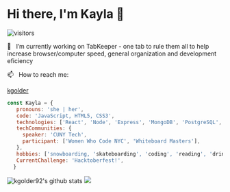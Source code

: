 <link rel="stylesheet" href="style.css" />

# Hi there, I'm Kayla 👋
![visitors](https://visitor-badge.glitch.me/badge?page_id=page.id)
<!--
**kgolder92/kgolder92** is a ✨ _special_ ✨ repository because its `README.md` (this file) appears on your GitHub profile.
-->

 🔭 &nbsp; I’m currently working on TabKeeper - one tab to rule them all to help increase browser/computer speed, general organization and development eficiency
<!--- 🌱 I’m currently learning ... -->
 📫 &nbsp; How to reach me: <a href="https://www.linkedin.com/in/kayla-golder-2060a5137/">
   <div> kgolder </div> 
   <!--<img style="width:20px;" class="icon" alt="linkedin" src="linkedin.svg" />
   <img class="icon" alt="gmail" src="gmail.svg" /> -->
</a>
<!-- ⚡  Fun fact: -->

```javascript
const Kayla = {
   pronouns: 'she | her',
   code: 'JavaScript, HTML5, CSS3',
   technologies: ['React', 'Node', 'Express', 'MongoDB', 'PostgreSQL', 'Docker', 'AWS'],
   techCommunities: {
     speaker: 'CUNY Tech',
     participant: ['Women Who Code NYC', 'Whiteboard Masters'],
   },
   hobbies: ['snowboarding, 'skateboarding', 'coding', 'reading', 'drinking coffee', 'hiking', 'rock climbing', 'hammocking', '...and the list goes on'],
   CurrentChallenge: 'Hacktoberfest!',
  }
```
![kgolder92's github stats](https://github-readme-stats.vercel.app/api?username=kgolder92&show_icons=true&theme=tokyonight)
<img src = "https://github-readme-stats.vercel.app/api/top-langs/?username=kgolder92&theme=tokyonight">



